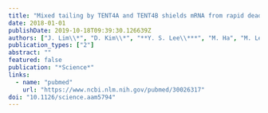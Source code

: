 ```yaml
---
title: "Mixed tailing by TENT4A and TENT4B shields mRNA from rapid deadenylation"
date: 2018-01-01
publishDate: 2019-10-18T09:39:30.126639Z
authors: ["J. Lim\\*", "D. Kim\\*", "**Y. S. Lee\\***", "M. Ha", "M. Lee", "J. Yeo", "H. Chang", "J. Song", "K. Ahn", "V. N. Kim"]
publication_types: ["2"]
abstract: ""
featured: false
publication: "*Science*"
links: 
  - name: "pubmed"
    url: "https://www.ncbi.nlm.nih.gov/pubmed/30026317"
doi: "10.1126/science.aam5794"
---
```


